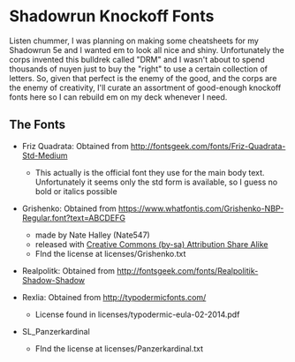 # Shadowrun Knockoff Fonts

Listen chummer, I was planning on making some cheatsheets for my Shadowrun 5e and I wanted em to look all nice and shiny. Unfortunately the corps invented this bulldrek called "DRM" and I wasn't about to spend thousands of nuyen just to buy the "right" to use a certain collection of letters. So, given that perfect is the enemy of the good,  and the corps are the enemy of creativity, I'll curate an assortment of good-enough knockoff fonts here so I can rebuild em on my deck whenever I need.



## The Fonts

* Friz Quadrata: Obtained from http://fontsgeek.com/fonts/Friz-Quadrata-Std-Medium
  * This actually is the official font they use for the main body text.  Unfortunately it seems only the std form is available, so I guess no bold or italics possible
* Grishenko: Obtained from https://www.whatfontis.com/Grishenko-NBP-Regular.font?text=ABCDEFG
  * made by Nate Halley (Nate547)
  * released with [Creative Commons (by-sa) Attribution Share Alike](http://creativecommons.org/licenses/by-sa/3.0/) 
  * FInd the license at licenses/Grishenko.txt
* Realpolitk: Obtained from http://fontsgeek.com/fonts/Realpolitik-Shadow-Shadow
* Rexlia:  Obtained from http://typodermicfonts.com/
  * License found in licenses/typodermic-eula-02-2014.pdf

* SL_Panzerkardinal
  * FInd the license at licenses/Panzerkardinal.txt

